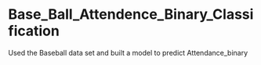 # Base_Ball_Attendence_Binary_Classification
Used the  Baseball data set and built a model to predict  Attendance_binary
